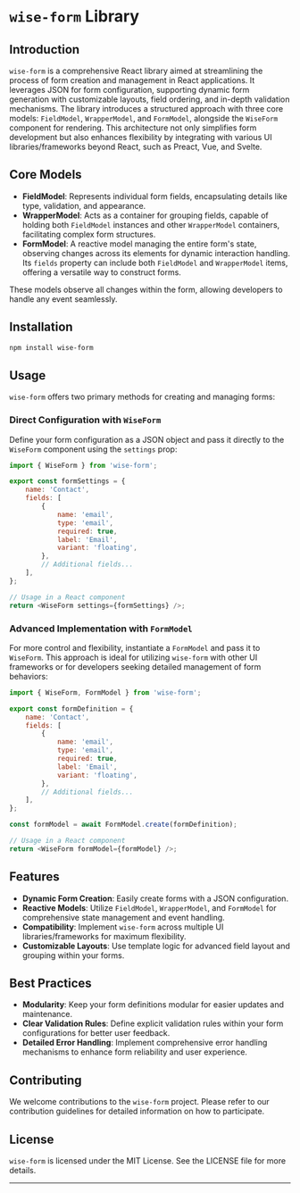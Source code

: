 # `wise-form` Library

## Introduction

`wise-form` is a comprehensive React library aimed at streamlining the process of form creation and management in React
applications. It leverages JSON for form configuration, supporting dynamic form generation with customizable layouts,
field ordering, and in-depth validation mechanisms. The library introduces a structured approach with three core models:
`FieldModel`, `WrapperModel`, and `FormModel`, alongside the `WiseForm` component for rendering. This architecture not
only simplifies form development but also enhances flexibility by integrating with various UI libraries/frameworks
beyond React, such as Preact, Vue, and Svelte.

## Core Models

-   **FieldModel**: Represents individual form fields, encapsulating details like type, validation, and appearance.
-   **WrapperModel**: Acts as a container for grouping fields, capable of holding both `FieldModel` instances and other
    `WrapperModel` containers, facilitating complex form structures.
-   **FormModel**: A reactive model managing the entire form's state, observing changes across its elements for dynamic
    interaction handling. Its `fields` property can include both `FieldModel` and `WrapperModel` items, offering a
    versatile way to construct forms.

These models observe all changes within the form, allowing developers to handle any event seamlessly.

## Installation

```bash
npm install wise-form
```

## Usage

`wise-form` offers two primary methods for creating and managing forms:

### Direct Configuration with `WiseForm`

Define your form configuration as a JSON object and pass it directly to the `WiseForm` component using the `settings`
prop:

```javascript
import { WiseForm } from 'wise-form';

export const formSettings = {
	name: 'Contact',
	fields: [
		{
			name: 'email',
			type: 'email',
			required: true,
			label: 'Email',
			variant: 'floating',
		},
		// Additional fields...
	],
};

// Usage in a React component
return <WiseForm settings={formSettings} />;
```

### Advanced Implementation with `FormModel`

For more control and flexibility, instantiate a `FormModel` and pass it to `WiseForm`. This approach is ideal for
utilizing `wise-form` with other UI frameworks or for developers seeking detailed management of form behaviors:

```javascript
import { WiseForm, FormModel } from 'wise-form';

export const formDefinition = {
	name: 'Contact',
	fields: [
		{
			name: 'email',
			type: 'email',
			required: true,
			label: 'Email',
			variant: 'floating',
		},
		// Additional fields...
	],
};

const formModel = await FormModel.create(formDefinition);

// Usage in a React component
return <WiseForm formModel={formModel} />;
```

## Features

-   **Dynamic Form Creation**: Easily create forms with a JSON configuration.
-   **Reactive Models**: Utilize `FieldModel`, `WrapperModel`, and `FormModel` for comprehensive state management and
    event handling.
-   **Compatibility**: Implement `wise-form` across multiple UI libraries/frameworks for maximum flexibility.
-   **Customizable Layouts**: Use template logic for advanced field layout and grouping within your forms.

## Best Practices

-   **Modularity**: Keep your form definitions modular for easier updates and maintenance.
-   **Clear Validation Rules**: Define explicit validation rules within your form configurations for better user
    feedback.
-   **Detailed Error Handling**: Implement comprehensive error handling mechanisms to enhance form reliability and user
    experience.

## Contributing

We welcome contributions to the `wise-form` project. Please refer to our contribution guidelines for detailed
information on how to participate.

## License

`wise-form` is licensed under the MIT License. See the LICENSE file for more details.

---
